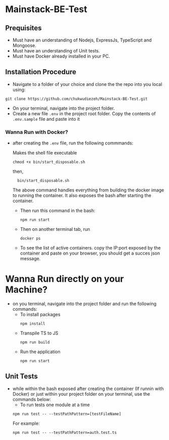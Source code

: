 # Mainstack-BE-Test

## Prequisites
- Must have an understanding of Nodejs, ExpressJs, TypeScript and Mongoose.
- Must have an understanding of Unit tests.
- Must have Docker already installed in your PC.
  
## Installation Procedure

- Navigate to a folder of your choice and clone the the repo into you local using:
```
git clone https://github.com/chukwudiezeh/Mainstack-BE-Test.git
```
- On your terminal, navigate into the project folder.
- Create a new file `.env` in the project root folder. Copy the contents of `.env.sample` file and paste into it

### Wanna Run with Docker?
- after creating the `.env` file, run the following commmands:
  
  Makes the shell file executable
    ```
    chmod +x bin/start_disposable.sh
    ```
  then, 
    ```
      bin/start_disposable.sh
    ```
  The above command handles everything from building the docker image to running the container. 
  It also exposes the bash after starting the container.

  - Then run this command in the bash:
    ```
    npm run start
    ```
  - Then on another terminal tab, run 
    ```
    docker ps
    ```
  - To see the list of active containers. copy the IP:port exposed by the container and paste on your browser, you should get a succes json message.

# Wanna Run directly on your Machine?
- on you terminal, navigate into the project folder and run the following commands:
  - To install packages
    ```
    npm install
    ```
  - Transpile TS to JS
    ```
    npm run build
    ```
  - Run the application
    ```
    npm run start
    ```
## Unit Tests
- while within the bash exposed after creating the container (If runnin with Docker) or just within your project folder on your terminal, use the commands below:
  - To run tests one module at a time
  ```
  npm run test -- --testPathPattern=[testFileName]
  ```
  For example:
  ```
  npm run test -- --testPathPattern=auth.test.ts
  ```